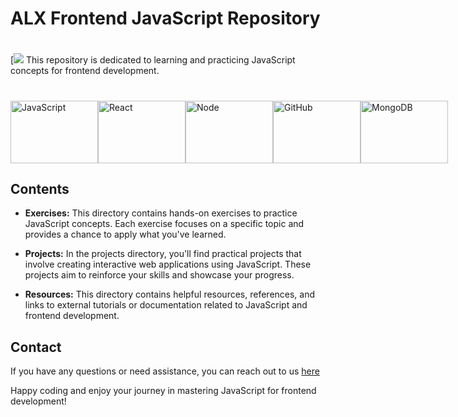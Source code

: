 
# ALX Frontend JavaScript Repository

#
[![](https://www.uplers.com/wp-content/uploads/2021/10/skills-your-front-end-developers-must-have.jpg)
This repository is dedicated to learning and practicing JavaScript concepts for frontend development.
#
<div style="display: flex;">
    <img src="https://codedamn.com/assets/images/modern/fullstack/js.png" alt="JavaScript" width="140" height="100">
    <img src="https://codedamn.com/assets/images/modern/fullstack/react.png" alt="React" width="140" height="100">
    <img src="https://codedamn.com/assets/images/modern/fullstack/node.png" alt="Node" width="140" height="100">
    <img src="https://codedamn.com/assets/images/modern/fullstack/github.png" alt="GitHub" width="140" height="100">
    <img src="https://codedamn.com/assets/images/modern/fullstack/mongodb.png" alt="MongoDB" width="140" height="100">
</div>



## Contents

- **Exercises:** This directory contains hands-on exercises to practice JavaScript concepts. Each exercise focuses on a specific topic and provides a chance to apply what you've learned.

- **Projects:** In the projects directory, you'll find practical projects that involve creating interactive web applications using JavaScript. These projects aim to reinforce your skills and showcase your progress.

- **Resources:** This directory contains helpful resources, references, and links to external tutorials or documentation related to JavaScript and frontend development.



## Contact

If you have any questions or need assistance, you can reach out to us [here](igbebestor7@gmail.com)

Happy coding and enjoy your journey in mastering JavaScript for frontend development!
